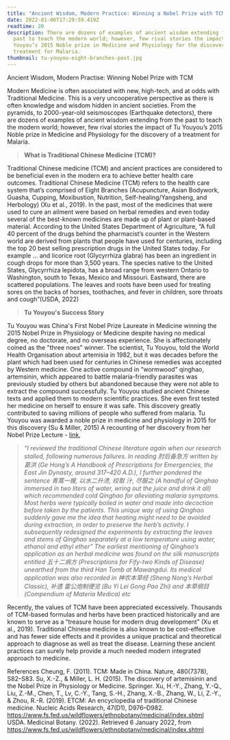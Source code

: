 ```yaml
---
title: "Ancient Wisdom, Modern Practice: Winning a Nobel Prize with TCM"
date: 2022-01-06T17:29:59.419Z
readtime: 20
description: There are dozens of examples of ancient wisdom extending from the
  past to teach the modern world; however, few rival stories the impact of Tu
  Youyou’s 2015 Noble prize in Medicine and Physiology for the discovery of a
  treatment for Malaria.
thumbnail: tu-youyou-eight-branches-post.jpg
---
```

Ancient Wisdom, Modern Practise: Winning Nobel Prize with TCM

Modern Medicine is often associated with new, high-tech, and at odds with Traditional Medicine. This is a very uncooperative perspective as there is often knowledge and wisdom hidden in ancient societies. From the pyramids, to 2000-year-old seismoscopes (Earthquake detectors), there are dozens of examples of ancient wisdom extending from the past to teach the modern world; however, few rival stories the impact of Tu Youyou’s 2015 Noble prize in Medicine and Physiology for the discovery of a treatment for Malaria.

> **What is Traditional Chinese Medicine (TCM)?**

Traditional Chinese medicine (TCM) and ancient practices are considered to be beneficial even in the modern era to achieve better health care outcomes. Traditional Chinese Medicine (TCM) refers to the health care system that’s comprised of Eight Branches (Acupuncture, Asian Bodywork, Guasha, Cupping, Moxibustion, Nutrition, Self-healing/Yangsheng, and Herbology) (Xu et al., 2019). In the past, most of the medicines that were used to cure an ailment were based on herbal remedies and even today several of the best-known medicines are made up of plant or plant-based material. According to the United States Department of Agriculture, “A full 40 percent of the drugs behind the pharmacist’s counter in the Western world are derived from plants that people have used for centuries, including the top 20 best selling prescription drugs in the United States today. For example ... and licorice root (Glycyrrhiza glabra) has been an ingredient in cough drops for more than 3,500 years. The species native to the United States, Glycyrrhiza lepidota, has a broad range from western Ontario to Washington, south to Texas, Mexico and Missouri. Eastward, there are scattered populations. The leaves and roots have been used for treating sores on the backs of horses, toothaches, and fever in children, sore throats and cough”(USDA, 2022)

> **Tu Youyou's Success Story**

Tu Youyou was China's First Nobel Prize Laureate in Medicine winning the 2015 Nobel Prize in Physiology or Medicine despite having no medical degree, no doctorate, and no overseas experience. She is affectionately coined as the "three noes" winner. The scientist, Tu Youyou, told the World Health Organisation about artemisia in 1982, but it was decades before the plant which had been used for centuries in Chinese remedies was accepted by Western medicine. 
One active compound in “wormwood” qinghao, artemsinin, which appeared to battle malaria-friendly parasites was previously studied by others but abandoned because they were not able to extract the compound successfully. Tu Youyou studied ancient Chinese texts and applied them to modern scientific practices. She even first tested her medicine on herself to ensure it was safe. This discovery greatly contributed to saving millions of people who suffered from malaria. Tu Youyou was awarded a noble prize in medicine and physiology in 2015 for this discovery (Su & Miller, 2015)
A recounting of her discovery from her Nobel Prize Lecture - [link](https://www.nobelprize.org/uploads/2018/06/tu-lecture.pdf),

> *“I reviewed the traditional Chinese literature again when our research stalled, following numerous failures. In reading 肘后备急方 written by 葛洪 (Ge Hong’s A Handbook of Prescriptions for Emergencies, the East Jin Dynasty, around 317–420 A.D.), 
> I further pondered the sentence 青蒿一握, 以水二升渍, 绞取 汁, 尽服之 (A handful of Qinghao immersed in two liters of water, wring out the juice and drink it all) which recommended cold Qinghao for alleviating malaria symptoms. 
> Most herbs were typically boiled in water and made into decoction before taken by the patients. 
> This unique way of using Qinghao suddenly gave me the idea that heating might need to be avoided during extraction, in order to preserve the herb’s activity. I subsequently redesigned the experiments by extracting the leaves and stems of Qinghao separately at a low temperature using water, ethanol and ethyl ether”
> The earliest mentioning of Qinghao’s application as an herbal medicine was found on the silk manuscripts entitled 五十二病方 (Prescriptions for Fify-two Kinds of Disease) unearthed from the third Han Tomb at Mawangdui. Its medical application was also recorded in 神农本草经 (Sheng Nong’s Herbal Classic), 补遗 雷公炮制便览 (Bu Yi Lei Gong Pao Zhi) and 本草纲目 (Compendium of Materia Medica) etc*

Recently, the values of TCM have been appreciated excessively. Thousands of TCM-based formulas and herbs have been practiced historically and are known to serve as a “treasure house for modern drug development” (Xu et al., 2019). Traditional Chinese medicine is also known to be cost-effective and has fewer side effects and it provides a unique practical and theoretical approach to diagnose as well as treat the disease. Learning these ancient practices can surely help provide a much needed modern integrated approach to medicine.

References
Cheung, F. (2011). TCM: Made in China. Nature, 480(7378), S82–S83.
Su, X.-Z., & Miller, L. H. (2015). The discovery of artemisinin and the Nobel Prize in Physiology or Medicine. Springer.
Xu, H.-Y., Zhang, Y.-Q., Liu, Z.-M., Chen, T., Lv, C.-Y., Tang, S.-H., Zhang, X.-B., Zhang, W., Li, Z.-Y., & Zhou, R.-R. (2019). ETCM: An encyclopedia of traditional Chinese medicine. Nucleic Acids Research, 47(D1), D976–D982.
 https://www.fs.fed.us/wildflowers/ethnobotany/medicinal/index.shtml
USDA. Medicinal Botany. (2022). Retrieved 6 January 2022, from 
https://www.fs.fed.us/wildflowers/ethnobotany/medicinal/index.shtml